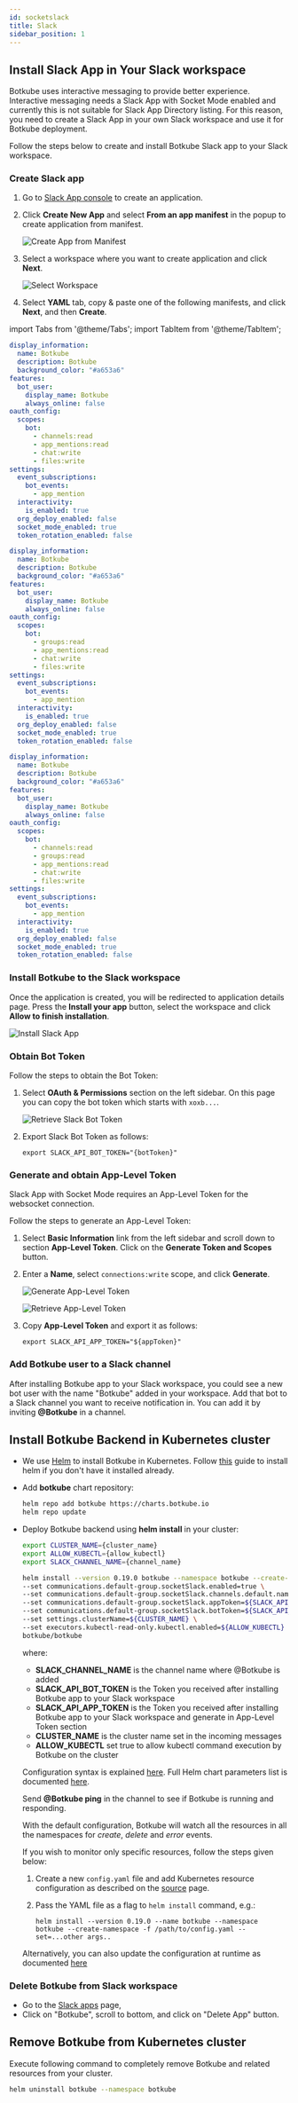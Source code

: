 ```yaml
---
id: socketslack
title: Slack
sidebar_position: 1
---
```


## Install Slack App in Your Slack workspace

Botkube uses interactive messaging to provide better experience. Interactive messaging needs a Slack App with Socket Mode enabled
and currently this is not suitable for Slack App Directory listing. For this reason, you need to create a Slack App in your own Slack workspace and use it for Botkube deployment.

Follow the steps below to create and install Botkube Slack app to your Slack workspace.

### Create Slack app

1. Go to [Slack App console](https://api.slack.com/apps) to create an application.
1. Click **Create New App** and select **From an app manifest** in the popup to create application from manifest.

   ![Create App from Manifest](assets/socketslack_add_app.png "Slack add app")

1. Select a workspace where you want to create application and click **Next**.

   ![Select Workspace](assets/socketslack_select_workspace.png "Slack select workspace")

1. Select **YAML** tab, copy & paste one of the following manifests, and click **Next**, and then **Create**.

import Tabs from '@theme/Tabs';
import TabItem from '@theme/TabItem';

<div className="tab-container-nested">
<Tabs>
  <TabItem value="public" label="Public channels only" default>

```yaml
display_information:
  name: Botkube
  description: Botkube
  background_color: "#a653a6"
features:
  bot_user:
    display_name: Botkube
    always_online: false
oauth_config:
  scopes:
    bot:
      - channels:read
      - app_mentions:read
      - chat:write
      - files:write
settings:
  event_subscriptions:
    bot_events:
      - app_mention
  interactivity:
    is_enabled: true
  org_deploy_enabled: false
  socket_mode_enabled: true
  token_rotation_enabled: false
```

  </TabItem>
  <TabItem value="priv" label="Private channels only">

```yaml
display_information:
  name: Botkube
  description: Botkube
  background_color: "#a653a6"
features:
  bot_user:
    display_name: Botkube
    always_online: false
oauth_config:
  scopes:
    bot:
      - groups:read
      - app_mentions:read
      - chat:write
      - files:write
settings:
  event_subscriptions:
    bot_events:
      - app_mention
  interactivity:
    is_enabled: true
  org_deploy_enabled: false
  socket_mode_enabled: true
  token_rotation_enabled: false
```

  </TabItem>
  <TabItem value="public-priv" label="Public and private channels">

```yaml
display_information:
  name: Botkube
  description: Botkube
  background_color: "#a653a6"
features:
  bot_user:
    display_name: Botkube
    always_online: false
oauth_config:
  scopes:
    bot:
      - channels:read
      - groups:read
      - app_mentions:read
      - chat:write
      - files:write
settings:
  event_subscriptions:
    bot_events:
      - app_mention
  interactivity:
    is_enabled: true
  org_deploy_enabled: false
  socket_mode_enabled: true
  token_rotation_enabled: false
```

  </TabItem>
</Tabs>
</div>

### Install Botkube to the Slack workspace

Once the application is created, you will be redirected to application details page. Press the **Install your app** button, select the workspace and click **Allow to finish installation**.

![Install Slack App](assets/socketslack_install_app.png "Slack install app")

### Obtain Bot Token

Follow the steps to obtain the Bot Token:

1. Select **OAuth & Permissions** section on the left sidebar. On this page you can copy the bot token which starts with `xoxb...`.

   ![Retrieve Slack Bot Token](assets/socketslack_retrieve_bot_token.png "Slack Bot Token")

1. Export Slack Bot Token as follows:

   ```shell
   export SLACK_API_BOT_TOKEN="{botToken}"
   ```

### Generate and obtain App-Level Token

Slack App with Socket Mode requires an App-Level Token for the websocket connection.

Follow the steps to generate an App-Level Token:

1. Select **Basic Information** link from the left sidebar and scroll down to section **App-Level Token**. Click on the **Generate Token and Scopes** button.
1. Enter a **Name**, select `connections:write` scope, and click **Generate**.

   ![Generate App-Level Token](assets/socketslack_generate_app_token.png "Slack App Token")

   ![Retrieve App-Level Token](assets/socketslack_retrieve_app_token.png "Slack Retrieve App Token")

1. Copy **App-Level Token** and export it as follows:

   ```shell
   export SLACK_API_APP_TOKEN="${appToken}"
   ```

### Add Botkube user to a Slack channel

After installing Botkube app to your Slack workspace, you could see a new bot user with the name "Botkube" added in your workspace. Add that bot to a Slack channel you want to receive notification in. You can add it by inviting **@Botkube** in a channel.

## Install Botkube Backend in Kubernetes cluster

- We use [Helm](https://helm.sh/) to install Botkube in Kubernetes. Follow [this](https://docs.helm.sh/using_helm/#installing-helm) guide to install helm if you don't have it installed already.
- Add **botkube** chart repository:

  ```bash
  helm repo add botkube https://charts.botkube.io
  helm repo update
  ```

- Deploy Botkube backend using **helm install** in your cluster:

  ```bash
  export CLUSTER_NAME={cluster_name}
  export ALLOW_KUBECTL={allow_kubectl}
  export SLACK_CHANNEL_NAME={channel_name}

  helm install --version 0.19.0 botkube --namespace botkube --create-namespace \
  --set communications.default-group.socketSlack.enabled=true \
  --set communications.default-group.socketSlack.channels.default.name=${SLACK_CHANNEL_NAME} \
  --set communications.default-group.socketSlack.appToken=${SLACK_API_APP_TOKEN} \
  --set communications.default-group.socketSlack.botToken=${SLACK_API_BOT_TOKEN} \
  --set settings.clusterName=${CLUSTER_NAME} \
  --set executors.kubectl-read-only.kubectl.enabled=${ALLOW_KUBECTL} \
  botkube/botkube
  ```

  where:

  - **SLACK_CHANNEL_NAME** is the channel name where @Botkube is added
  - **SLACK_API_BOT_TOKEN** is the Token you received after installing Botkube app to your Slack workspace
  - **SLACK_API_APP_TOKEN** is the Token you received after installing Botkube app to your Slack workspace and generate in App-Level Token section
  - **CLUSTER_NAME** is the cluster name set in the incoming messages
  - **ALLOW_KUBECTL** set true to allow kubectl command execution by Botkube on the cluster

  Configuration syntax is explained [here](../../configuration).
  Full Helm chart parameters list is documented [here](../../configuration/helm-chart-parameters).

  Send **@Botkube ping** in the channel to see if Botkube is running and responding.

  With the default configuration, Botkube will watch all the resources in all the namespaces for _create_, _delete_ and _error_ events.

  If you wish to monitor only specific resources, follow the steps given below:

  1. Create a new `config.yaml` file and add Kubernetes resource configuration as described on the [source](../../configuration/source) page.
  2. Pass the YAML file as a flag to `helm install` command, e.g.:

     ```
     helm install --version 0.19.0 --name botkube --namespace botkube --create-namespace -f /path/to/config.yaml --set=...other args..
     ```

  Alternatively, you can also update the configuration at runtime as documented [here](../../configuration/#updating-the-configuration-at-runtime)

### Delete Botkube from Slack workspace

- Go to the [Slack apps](https://api.slack.com/apps) page,
- Click on "Botkube", scroll to bottom, and click on "Delete App" button.

## Remove Botkube from Kubernetes cluster

Execute following command to completely remove Botkube and related resources from your cluster.

```bash
helm uninstall botkube --namespace botkube
```
